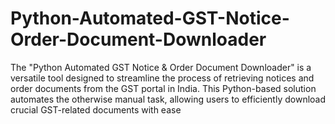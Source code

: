# Python-Automated-GST-Notice-Order-Document-Downloader
The "Python Automated GST Notice &amp; Order Document Downloader" is a versatile tool designed to streamline the process of retrieving notices and order documents from the GST portal in India. This Python-based solution automates the otherwise manual task, allowing users to efficiently download crucial GST-related documents with ease
